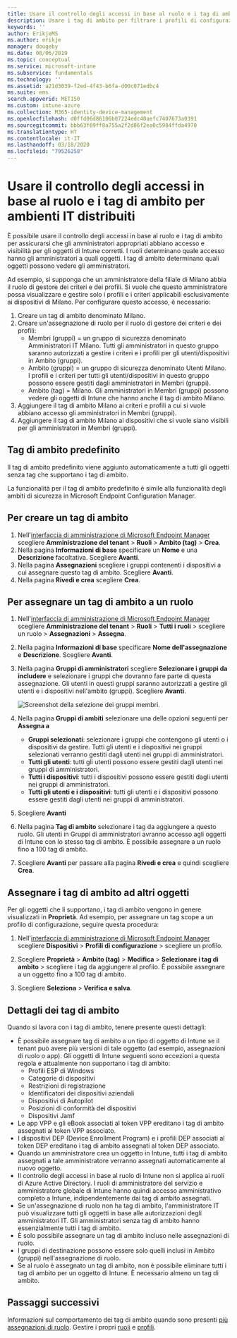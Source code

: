 ```yaml
---
title: Usare il controllo degli accessi in base al ruolo e i tag di ambito per ambienti IT distribuiti in Intune | Microsoft Docs
description: Usare i tag di ambito per filtrare i profili di configurazione in base a ruoli specifici.
keywords: ''
author: ErikjeMS
ms.author: erikje
manager: dougeby
ms.date: 08/06/2019
ms.topic: conceptual
ms.service: microsoft-intune
ms.subservice: fundamentals
ms.technology: ''
ms.assetid: a21d3039-f2ed-4f43-b6fa-d00c071edbc4
ms.suite: ems
search.appverid: MET150
ms.custom: intune-azure
ms.collection: M365-identity-device-management
ms.openlocfilehash: d0ffd06d86106b07224edc40aefc7407673a0391
ms.sourcegitcommit: bbb63f69ff8a755a2f2d86f2ea0c5984ffda4970
ms.translationtype: HT
ms.contentlocale: it-IT
ms.lasthandoff: 03/18/2020
ms.locfileid: "79526258"
---
```

# <a name="use-role-based-access-control-rbac-and-scope-tags-for-distributed-it"></a>Usare il controllo degli accessi in base al ruolo e i tag di ambito per ambienti IT distribuiti

È possibile usare il controllo degli accessi in base al ruolo e i tag di ambito per assicurarsi che gli amministratori appropriati abbiano accesso e visibilità per gli oggetti di Intune corretti. I ruoli determinano quale accesso hanno gli amministratori a quali oggetti. I tag di ambito determinano quali oggetti possono vedere gli amministratori.

Ad esempio, si supponga che un amministratore della filiale di Milano abbia il ruolo di gestore dei criteri e dei profili. Si vuole che questo amministratore possa visualizzare e gestire solo i profili e i criteri applicabili esclusivamente ai dispositivi di Milano. Per configurare questo accesso, è necessario:

1. Creare un tag di ambito denominato Milano.
2. Creare un'assegnazione di ruolo per il ruolo di gestore dei criteri e dei profili: 
    - Membri (gruppi) = un gruppo di sicurezza denominato Amministratori IT Milano. Tutti gli amministratori in questo gruppo saranno autorizzati a gestire i criteri e i profili per gli utenti/dispositivi in Ambito (gruppi).
    - Ambito (gruppi) = un gruppo di sicurezza denominato Utenti Milano. I profili e i criteri per tutti gli utenti/dispositivi in questo gruppo possono essere gestiti dagli amministratori in Membri (gruppi). 
    - Ambito (tag) = Milano. Gli amministratori in Membri (gruppi) possono vedere gli oggetti di Intune che hanno anche il tag di ambito Milano.
3. Aggiungere il tag di ambito Milano ai criteri e profili a cui si vuole abbiano accesso gli amministratori in Membri (gruppi).
4. Aggiungere il tag di ambito Milano ai dispositivi che si vuole siano visibili per gli amministratori in Membri (gruppi). 

## <a name="default-scope-tag"></a>Tag di ambito predefinito
Il tag di ambito predefinito viene aggiunto automaticamente a tutti gli oggetti senza tag che supportano i tag di ambito.

La funzionalità per il tag di ambito predefinito è simile alla funzionalità degli ambiti di sicurezza in Microsoft Endpoint Configuration Manager. 

## <a name="to-create-a-scope-tag"></a>Per creare un tag di ambito

1. Nell'[interfaccia di amministrazione di Microsoft Endpoint Manager](https://go.microsoft.com/fwlink/?linkid=2109431) scegliere **Amministrazione del tenant** > **Ruoli** > **Ambito (tag)**  > **Crea**.
2. Nella pagina **Informazioni di base** specificare un **Nome** e una **Descrizione** facoltativa. Scegliere **Avanti**.
3. Nella pagina **Assegnazioni** scegliere i gruppi contenenti i dispositivi a cui assegnare questo tag di ambito. Scegliere **Avanti**.
4. Nella pagina **Rivedi e crea** scegliere **Crea**.

## <a name="to-assign-a-scope-tag-to-a-role"></a>Per assegnare un tag di ambito a un ruolo

1. Nell'[interfaccia di amministrazione di Microsoft Endpoint Manager](https://go.microsoft.com/fwlink/?linkid=2109431) scegliere **Amministrazione del tenant** > **Ruoli** > **Tutti i ruoli** > scegliere un ruolo > **Assegnazioni** > **Assegna**.
2. Nella pagina **Informazioni di base** specificare **Nome dell'assegnazione** e **Descrizione**. Scegliere **Avanti**.
3. Nella pagina **Gruppi di amministratori** scegliere **Selezionare i gruppi da includere** e selezionare i gruppi che dovranno fare parte di questa assegnazione. Gli utenti in questi gruppi saranno autorizzati a gestire gli utenti e i dispositivi nell'ambito (gruppi). Scegliere **Avanti**.

    ![Screenshot della selezione dei gruppi membri.](./media/scope-tags/select-member-groups.png)

4. Nella pagina **Gruppi di ambiti** selezionare una delle opzioni seguenti per **Assegna a**
    - **Gruppi selezionati**: selezionare i gruppi che contengono gli utenti o i dispositivi da gestire. Tutti gli utenti e i dispositivi nei gruppi selezionati verranno gestiti dagli utenti nei gruppi di amministratori.
    - **Tutti gli utenti**: tutti gli utenti possono essere gestiti dagli utenti nei gruppi di amministratori.
    - **Tutti i dispositivi**: tutti i dispositivi possono essere gestiti dagli utenti nei gruppi di amministratori.
    - **Tutti gli utenti e i dispositivi**: tutti gli utenti e i dispositivi possono essere gestiti dagli utenti nei gruppi di amministratori.

5. Scegliere **Avanti**
6. Nella pagina **Tag di ambito** selezionare i tag da aggiungere a questo ruolo. Gli utenti in Gruppi di amministratori avranno accesso agli oggetti di Intune con lo stesso tag di ambito. È possibile assegnare a un ruolo fino a 100 tag di ambito.
7. Scegliere **Avanti** per passare alla pagina **Rivedi e crea** e quindi scegliere **Crea**.

## <a name="assign-scope-tags-to-other-objects"></a>Assegnare i tag di ambito ad altri oggetti

Per gli oggetti che li supportano, i tag di ambito vengono in genere visualizzati in **Proprietà**. Ad esempio, per assegnare un tag scope a un profilo di configurazione, seguire questa procedura:

1. Nell'[interfaccia di amministrazione di Microsoft Endpoint Manager](https://go.microsoft.com/fwlink/?linkid=2109431) scegliere **Dispositivi** > **Profili di configurazione** > scegliere un profilo.

2. Scegliere **Proprietà** > **Ambito (tag)**  > **Modifica** > **Selezionare i tag di ambito** > scegliere i tag da aggiungere al profilo. È possibile assegnare a un oggetto fino a 100 tag di ambito.
4. Scegliere **Seleziona** > **Verifica e salva**.

## <a name="scope-tag-details"></a>Dettagli dei tag di ambito
Quando si lavora con i tag di ambito, tenere presente questi dettagli: 

- È possibile assegnare tag di ambito a un tipo di oggetto di Intune se il tenant può avere più versioni di tale oggetto (ad esempio, assegnazioni di ruolo o app).
  Gli oggetti di Intune seguenti sono eccezioni a questa regola e attualmente non supportano i tag di ambito:
    - Profili ESP di Windows
    - Categorie di dispositivi
    - Restrizioni di registrazione
    - Identificatori dei dispositivi aziendali
    - Dispositivi di Autopilot
    - Posizioni di conformità dei dispositivi
    - Dispositivi Jamf
- Le app VPP e gli eBook associati al token VPP ereditano i tag di ambito assegnati al token VPP associato.
- I dispositivi DEP (Device Enrollment Program) e i profili DEP associati al token DEP ereditano i tag di ambito assegnati al token DEP associato.
- Quando un amministratore crea un oggetto in Intune, tutti i tag di ambito assegnati a tale amministratore verranno assegnati automaticamente al nuovo oggetto.
- Il controllo degli accessi in base al ruolo di Intune non si applica ai ruoli di Azure Active Directory. I ruoli di amministratore del servizio e amministratore globale di Intune hanno quindi accesso amministrativo completo a Intune, indipendentemente dai tag di ambito assegnati.
- Se un'assegnazione di ruolo non ha tag di ambito, l'amministratore IT può visualizzare tutti gli oggetti in base alle autorizzazioni degli amministratori IT. Gli amministratori senza tag di ambito hanno essenzialmente tutti i tag di ambito.
- È solo possibile assegnare un tag di ambito incluso nelle assegnazioni di ruolo.
- I gruppi di destinazione possono essere solo quelli inclusi in Ambito (gruppi) nell'assegnazione di ruolo.
- Se al ruolo è assegnato un tag di ambito, non è possibile eliminare tutti i tag di ambito per un oggetto di Intune. È necessario almeno un tag di ambito.

## <a name="next-steps"></a>Passaggi successivi

Informazioni sul comportamento dei tag di ambito quando sono presenti [più assegnazioni di ruolo](role-based-access-control.md#multiple-role-assignments).
Gestire i propri [ruoli](role-based-access-control.md) e [profili](../configuration/device-profile-assign.md).


